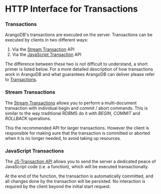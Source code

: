 HTTP Interface for Transactions
===============================

### Transactions

ArangoDB's transactions are executed on the server. Transactions can be 
executed by clients in two different ways:

1. Via the [Stream Transaction](StreamTransaction.md) API
2. Via the [JavaScript Transaction](JsTransaction.md) API

The difference between these two is not difficult to understand, a short primer 
is listed below. 
For a more detailed description of how transactions work in ArangoDB and
what guarantees ArangoDB can deliver please
refer to [Transactions](../../Manual/Transactions/index.html). 


### Stream Transactions

The [Stream Transactions](StreamTransaction.md) allows you to perform a multi-document transaction 
with individual begin and commit / abort commands. This is similar to
the way traditional RDBMS do it with *BEGIN*, *COMMIT* and *ROLLBACK* operations.

This the recommended API for larger transactions. However the client is responsible
for making sure that the transaction is committed or aborted when it is no longer needed,
to avoid taking up resources.

###  JavaScript Transactions

The [JS-Transaction API](JsTransaction.md) allows you to send the server
a dedicated peace of JavaScript code (i.e. a function), which will be executed transactionally.

At the end of the function, the transaction is automatically committed, and all
changes done by the transaction will be persisted. No interaction is required by 
the client beyond the initial start request.
